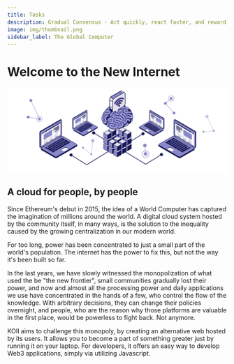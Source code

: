 ```yaml
---
title: Tasks
description: Gradual Consensus - Act quickly, react faster, and reward slowly.
image: img/thumbnail.png
sidebar_label: The Global Computer
---
```


# Welcome to the New Internet

<Description
  text="Community Cloud."
/>

![img alt](./img/Philosophy.svg)

## A cloud for people, by people

Since Ethereum's debut in 2015, the idea of a World Computer has captured the imagination of millions around the world. A digital cloud system hosted by the community itself, in many ways, is the solution to the inequality caused by the growing centralization in our modern world.

For too long, power has been concentrated to just a small part of the world's population. The internet has the power to fix this, but not the way it's been built so far.

In the last years, we have slowly witnessed the monopolization of what used the be "the new frontier", small communities gradually lost their power, and now and almost all the processing power and daily applications we use have concentrated in the hands of a few, who control the flow of the knowledge. With arbitrary decisions, they can change their policies overnight, and people, who are the reason why those platforms are valuable in the first place, would be powerless to fight back. Not anymore.

KOII aims to challenge this monopoly, by creating an alternative web hosted by its users. It allows you to become a part of something greater just by running it on your laptop. For developers, it offers an easy way to develop Web3 applications, simply via utilizing Javascript.
